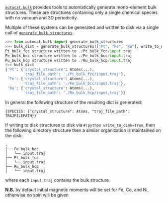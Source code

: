 [`autocat.bulk`](../../API/Structure_Generation/bulk.md) 
provides tools to automatically generate mono-element
bulk structures. These are structures containing only a single
chemical species with no vacuum and 3D periodicity.

Multiple of these systems can be generated and written to
disk via a single call of 
[`generate_bulk_structures`](../../API/Structure_Generation/bulk.md#autocat.bulk.generate_bulk_structures).

``` py
>>> from autocat.bulk import generate_bulk_structures
>>> bulk_dict = generate_bulk_structures(["Pt", "Fe", "Ru"], write_to_disk=True)
Pt_bulk_fcc structure written to ./Pt_bulk_fcc/input.traj
Fe_bulk_bcc structure written to ./Fe_bulk_bcc/input.traj
Ru_bulk_hcp structure written to ./Ru_bulk_hcp/input.traj
>>> bulk_dict
{'Pt': {'crystal_structure': Atoms(...),
        'traj_file_path': './Pt_bulk_fcc/input.traj'},
 'Fe': {'crystal_structure': Atoms(...),
        'traj_file_path': './Fe_bulk_bcc/input.traj'},
 'Ru': {'crystal_structure': Atoms(...),
        'traj_file_path': './Ru_bulk_hcp/input.traj'}}
```

In general the following structure of the resulting dict is generated:

`{SPECIES: {"crystal_structure": Atoms, "traj_file_path": TRAJFILEPATH}}`

If writing to disk structures to disk via 
`#!python write_to_disk=True`,
then the following directory structure then a similar organization is maintained on the disk:

```
.
├── Fe_bulk_bcc
│   └── input.traj
├── Pt_bulk_fcc
│   └── input.traj
├── Ru_bulk_hcp
│   └── input.traj
```
where each `input.traj` contains the bulk structure.

**N.B.** by default initial magnetic moments will be set for Fe, Co, and Ni, otherwise no spin 
will be given
